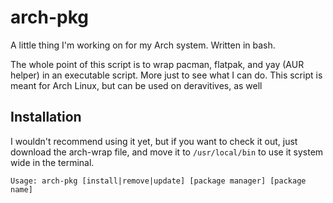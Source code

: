 # arch-pkg
A little thing I'm working on for my Arch system. Written in bash.

The whole point of this script is to wrap pacman, flatpak, and yay (AUR helper) in an executable script. More just to see what I can do. This script is meant for Arch Linux, but can be used on deravitives, as well

## Installation
I wouldn't recommend using it yet, but if you want to check it out, just download the arch-wrap file, and move it to `/usr/local/bin` to use it system wide in the terminal.

```Usage: arch-pkg [install|remove|update] [package manager] [package name]```

